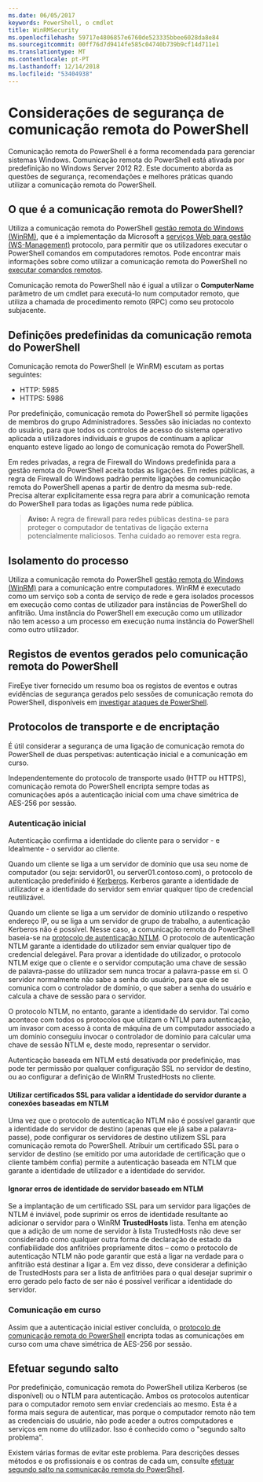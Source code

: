 ```yaml
---
ms.date: 06/05/2017
keywords: PowerShell, o cmdlet
title: WinRMSecurity
ms.openlocfilehash: 59717e4806857e6760de523335bbee6028da8e84
ms.sourcegitcommit: 00ff76d7d9414fe585c04740b739b9cf14d711e1
ms.translationtype: MT
ms.contentlocale: pt-PT
ms.lasthandoff: 12/14/2018
ms.locfileid: "53404938"
---
```

# <a name="powershell-remoting-security-considerations"></a>Considerações de segurança de comunicação remota do PowerShell

Comunicação remota do PowerShell é a forma recomendada para gerenciar sistemas Windows. Comunicação remota do PowerShell está ativada por predefinição no Windows Server 2012 R2. Este documento aborda as questões de segurança, recomendações e melhores práticas quando utilizar a comunicação remota do PowerShell.

## <a name="what-is-powershell-remoting"></a>O que é a comunicação remota do PowerShell?

Utiliza a comunicação remota do PowerShell [gestão remota do Windows (WinRM)](https://msdn.microsoft.com/library/windows/desktop/aa384426.aspx), que é a implementação da Microsoft a [serviços Web para gestão (WS-Management)](https://www.dmtf.org/sites/default/files/standards/documents/DSP0226_1.2.0.pdf) protocolo, para permitir que os utilizadores executar o PowerShell comandos em computadores remotos. Pode encontrar mais informações sobre como utilizar a comunicação remota do PowerShell no [executar comandos remotos](https://technet.microsoft.com/library/dd819505.aspx).

Comunicação remota do PowerShell não é igual a utilizar o **ComputerName** parâmetro de um cmdlet para executá-lo num computador remoto, que utiliza a chamada de procedimento remoto (RPC) como seu protocolo subjacente.

## <a name="powershell-remoting-default-settings"></a>Definições predefinidas da comunicação remota do PowerShell

Comunicação remota do PowerShell (e WinRM) escutam as portas seguintes:

- HTTP: 5985
- HTTPS: 5986

Por predefinição, comunicação remota do PowerShell só permite ligações de membros do grupo Administradores. Sessões são iniciadas no contexto do usuário, para que todos os controlos de acesso do sistema operativo aplicada a utilizadores individuais e grupos de continuam a aplicar enquanto esteve ligado ao longo de comunicação remota do PowerShell.

Em redes privadas, a regra de Firewall do Windows predefinida para a gestão remota do PowerShell aceita todas as ligações. Em redes públicas, a regra de Firewall do Windows padrão permite ligações de comunicação remota do PowerShell apenas a partir de dentro da mesma sub-rede. Precisa alterar explicitamente essa regra para abrir a comunicação remota do PowerShell para todas as ligações numa rede pública.

>**Aviso:** A regra de firewall para redes públicas destina-se para proteger o computador de tentativas de ligação externa potencialmente maliciosos. Tenha cuidado ao remover esta regra.

## <a name="process-isolation"></a>Isolamento do processo

Utiliza a comunicação remota do PowerShell [gestão remota do Windows (WinRM)](https://msdn.microsoft.com/library/windows/desktop/aa384426) para a comunicação entre computadores.
WinRM é executado como um serviço sob a conta de serviço de rede e gera isolados processos em execução como contas de utilizador para instâncias de PowerShell do anfitrião. Uma instância do PowerShell em execução como um utilizador não tem acesso a um processo em execução numa instância do PowerShell como outro utilizador.

## <a name="event-logs-generated-by-powershell-remoting"></a>Registos de eventos gerados pelo comunicação remota do PowerShell

FireEye tiver fornecido um resumo boa os registos de eventos e outras evidências de segurança gerados pelo sessões de comunicação remota do PowerShell, disponíveis em [investigar ataques de PowerShell](https://www.fireeye.com/content/dam/fireeye-www/global/en/solutions/pdfs/wp-lazanciyan-investigating-powershell-attacks.pdf).

## <a name="encryption-and-transport-protocols"></a>Protocolos de transporte e de encriptação

É útil considerar a segurança de uma ligação de comunicação remota do PowerShell de duas perspetivas: autenticação inicial e a comunicação em curso.

Independentemente do protocolo de transporte usado (HTTP ou HTTPS), comunicação remota do PowerShell encripta sempre todas as comunicações após a autenticação inicial com uma chave simétrica de AES-256 por sessão.

### <a name="initial-authentication"></a>Autenticação inicial

Autenticação confirma a identidade do cliente para o servidor - e Idealmente - o servidor ao cliente.

Quando um cliente se liga a um servidor de domínio que usa seu nome de computador (ou seja: servidor01, ou server01.contoso.com), o protocolo de autenticação predefinido é [Kerberos](https://msdn.microsoft.com/library/windows/desktop/aa378747.aspx).
Kerberos garante a identidade de utilizador e a identidade do servidor sem enviar qualquer tipo de credencial reutilizável.

Quando um cliente se liga a um servidor de domínio utilizando o respetivo endereço IP, ou se liga a um servidor de grupo de trabalho, a autenticação Kerberos não é possível. Nesse caso, a comunicação remota do PowerShell baseia-se na [protocolo de autenticação NTLM](https://msdn.microsoft.com/library/windows/desktop/aa378749.aspx). O protocolo de autenticação NTLM garante a identidade do utilizador sem enviar qualquer tipo de credencial delegável. Para provar a identidade do utilizador, o protocolo NTLM exige que o cliente e o servidor computação uma chave de sessão de palavra-passe do utilizador sem nunca trocar a palavra-passe em si. O servidor normalmente não sabe a senha do usuário, para que ele se comunica com o controlador de domínio, o que saber a senha do usuário e calcula a chave de sessão para o servidor.

O protocolo NTLM, no entanto, garante a identidade do servidor. Tal como acontece com todos os protocolos que utilizam o NTLM para autenticação, um invasor com acesso à conta de máquina de um computador associado a um domínio conseguiu invocar o controlador de domínio para calcular uma chave de sessão NTLM e, deste modo, representar o servidor.

Autenticação baseada em NTLM está desativada por predefinição, mas pode ter permissão por qualquer configuração SSL no servidor de destino, ou ao configurar a definição de WinRM TrustedHosts no cliente.

#### <a name="using-ssl-certificates-to-validate-server-identity-during-ntlm-based-connections"></a>Utilizar certificados SSL para validar a identidade do servidor durante a conexões baseadas em NTLM

Uma vez que o protocolo de autenticação NTLM não é possível garantir que a identidade do servidor de destino (apenas que ele já sabe a palavra-passe), pode configurar os servidores de destino utilizem SSL para comunicação remota do PowerShell. Atribuir um certificado SSL para o servidor de destino (se emitido por uma autoridade de certificação que o cliente também confia) permite a autenticação baseada em NTLM que garante a identidade de utilizador e a identidade do servidor.

#### <a name="ignoring-ntlm-based-server-identity-errors"></a>Ignorar erros de identidade do servidor baseado em NTLM

Se a implantação de um certificado SSL para um servidor para ligações de NTLM é inviável, pode suprimir os erros de identidade resultante ao adicionar o servidor para o WinRM **TrustedHosts** lista. Tenha em atenção que a adição de um nome de servidor à lista TrustedHosts não deve ser considerado como qualquer outra forma de declaração de estado da confiabilidade dos anfitriões propriamente ditos – como o protocolo de autenticação NTLM não pode garantir que está a ligar na verdade para o anfitrião está destinar a ligar a.
Em vez disso, deve considerar a definição de TrustedHosts para ser a lista de anfitriões para o qual desejar suprimir o erro gerado pelo facto de ser não é possível verificar a identidade do servidor.


### <a name="ongoing-communication"></a>Comunicação em curso

Assim que a autenticação inicial estiver concluída, o [protocolo de comunicação remota do PowerShell](https://msdn.microsoft.com/library/dd357801.aspx) encripta todas as comunicações em curso com uma chave simétrica de AES-256 por sessão.


## <a name="making-the-second-hop"></a>Efetuar segundo salto

Por predefinição, comunicação remota do PowerShell utiliza Kerberos (se disponível) ou o NTLM para autenticação. Ambos os protocolos autenticar para o computador remoto sem enviar credenciais ao mesmo.
Esta é a forma mais segura de autenticar, mas porque o computador remoto não tem as credenciais do usuário, não pode aceder a outros computadores e serviços em nome do utilizador.
Isso é conhecido como o "segundo salto problema".

Existem várias formas de evitar este problema. Para descrições desses métodos e os profissionais e os contras de cada um, consulte [efetuar segundo salto na comunicação remota do PowerShell](PS-remoting-second-hop.md).